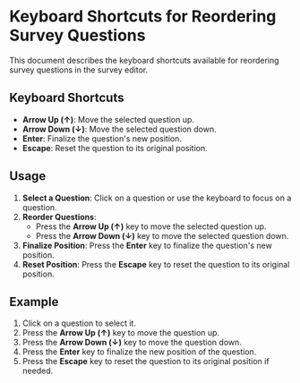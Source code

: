 # Keyboard Shortcuts for Reordering Survey Questions

This document describes the keyboard shortcuts available for reordering survey questions in the survey editor.

## Keyboard Shortcuts

- **Arrow Up (↑)**: Move the selected question up.
- **Arrow Down (↓)**: Move the selected question down.
- **Enter**: Finalize the question's new position.
- **Escape**: Reset the question to its original position.

## Usage

1. **Select a Question**: Click on a question or use the keyboard to focus on a question.
2. **Reorder Questions**:
   - Press the **Arrow Up (↑)** key to move the selected question up.
   - Press the **Arrow Down (↓)** key to move the selected question down.
3. **Finalize Position**: Press the **Enter** key to finalize the question's new position.
4. **Reset Position**: Press the **Escape** key to reset the question to its original position.

## Example

1. Click on a question to select it.
2. Press the **Arrow Up (↑)** key to move the question up.
3. Press the **Arrow Down (↓)** key to move the question down.
4. Press the **Enter** key to finalize the new position of the question.
5. Press the **Escape** key to reset the question to its original position if needed.
